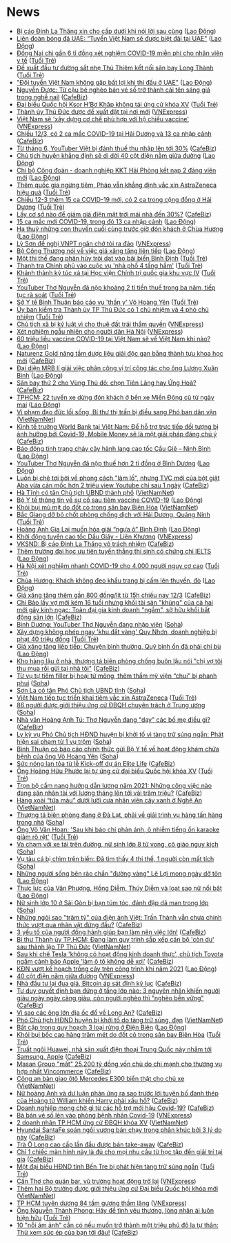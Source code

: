 # News

- [Bị cáo Đinh La Thăng xin cho cấp dưới khi nói lời sau cùng](https://laodong.vn/phap-luat/bi-cao-dinh-la-thang-xin-cho-cap-duoi-khi-noi-loi-sau-cung-888581.ldo) ([Lao Động](https://laodong.vn))
- [Liên đoàn bóng đá UAE: “Tuyển Việt Nam sẽ được biệt đãi tại UAE&quot;](https://laodong.vn/bong-da/lien-doan-bong-da-uae-tuyen-viet-nam-se-duoc-biet-dai-tai-uae-888568.ldo) ([Lao Động](https://laodong.vn))
- [Đồng Nai chi gần 6 tỉ đồng xét nghiệm COVID-19 miễn phí cho nhân viên y tế](https://tuoitre.vn/dong-nai-chi-gan-6-ti-dong-xet-nghiem-covid-19-mien-phi-cho-nhan-vien-y-te-20210312192044762.htm) ([Tuổi Trẻ](https://tuoitre.vn))
- [Đề xuất đầu tư đường sắt nhẹ Thủ Thiêm kết nối sân bay Long Thành](https://tuoitre.vn/de-xuat-dau-tu-duong-sat-nhe-thu-thiem-ket-noi-san-bay-long-thanh-20210312182015697.htm) ([Tuổi Trẻ](https://tuoitre.vn))
- [&quot;Đội tuyển Việt Nam không gặp bất lợi khi thi đấu ở UAE&quot;](https://laodong.vn/bong-da/doi-tuyen-viet-nam-khong-gap-bat-loi-khi-thi-dau-o-uae-888547.ldo) ([Lao Động](https://laodong.vn))
- [Nguyễn Được: Từ cậu bé nghèo bán vé số trở thành cái tên sáng giá trong nghề nail](https://cafebiz.vn/nguyen-duoc-tu-cau-be-ngheo-ban-ve-so-tro-thanh-cai-ten-sang-gia-trong-nghe-nail-20210310203621546.chn) ([CafeBiz](https://cafebiz.vn))
- [Đại biểu Quốc hội Ksor H’Bơ Khăp không tái ứng cử khóa XV](https://tuoitre.vn/dai-bieu-quoc-hoi-ksor-hbo-khap-khong-tai-ung-cu-khoa-xv-20210312185920187.htm) ([Tuổi Trẻ](https://tuoitre.vn))
- [Thành ủy Thủ Đức được đề xuất đặt tại nơi mới](https://vnexpress.net/thanh-uy-thu-duc-duoc-de-xuat-dat-tai-noi-moi-4247716.html) ([VNExpress](https://vnexpress.net))
- [Việt Nam sẽ 'xây dựng cơ chế phù hợp với hộ chiếu vaccine'](https://vnexpress.net/viet-nam-se-xay-dung-co-che-phu-hop-voi-ho-chieu-vaccine-4247741.html) ([VNExpress](https://vnexpress.net))
- [Chiều 12/3, có 2 ca mắc COVID-19 tại Hải Dương và 13 ca nhập cảnh](https://cafebiz.vn/chieu-12-3-co-2-ca-mac-covid-19-tai-hai-duong-va-13-ca-nhap-canh-2021031219113026.chn) ([CafeBiz](https://cafebiz.vn))
- [Từ tháng 6, YouTuber Việt bị đánh thuế thu nhập lên tới 30%](https://cafebiz.vn/tu-thang-6-youtuber-viet-bi-danh-thue-thu-nhap-len-toi-30-20210312173326321.chn) ([CafeBiz](https://cafebiz.vn))
- [Chủ tịch huyện khẳng định sẽ di dời 40 cột điện nằm giữa đường](https://laodong.vn/ban-doc/chu-tich-huyen-khang-dinh-se-di-doi-40-cot-dien-nam-giua-duong-888544.ldo) ([Lao Động](https://laodong.vn))
- [Chi bộ Công đoàn - doanh nghiệp KKT Hải Phòng kết nạp 2 đảng viên mới](https://laodong.vn/cong-doan/chi-bo-cong-doan-doanh-nghiep-kkt-hai-phong-ket-nap-2-dang-vien-moi-888469.ldo) ([Lao Động](https://laodong.vn))
- [Thêm quốc gia ngừng tiêm, Pháp vẫn khẳng định vắc xin AstraZeneca hiệu quả](https://tuoitre.vn/them-quoc-gia-ngung-tiem-phap-van-khang-dinh-vac-xin-astrazeneca-hieu-qua-20210312184053699.htm) ([Tuổi Trẻ](https://tuoitre.vn))
- [Chiều 12-3 thêm 15 ca COVID-19 mới, có 2 ca trong cộng đồng ở Hải Dương](https://tuoitre.vn/chieu-12-3-them-15-ca-covid-19-moi-co-2-ca-trong-cong-dong-o-hai-duong-20210312181203357.htm) ([Tuổi Trẻ](https://tuoitre.vn))
- [Lấy cơ sở nào để giảm giá điện mặt trời mái nhà đến 30%?](https://cafebiz.vn/lay-co-so-nao-de-giam-gia-dien-mat-troi-mai-nha-den-30-20210312173205187.chn) ([CafeBiz](https://cafebiz.vn))
- [15 ca mắc mới COVID-19, trong đó 13 ca nhập cảnh](https://laodong.vn/y-te/15-ca-mac-moi-covid-19-trong-do-13-ca-nhap-canh-888532.ldo) ([Lao Động](https://laodong.vn))
- [Hạ thuỷ những con thuyền cuối cùng trước giờ đón khách ở Chùa Hương](https://laodong.vn/photo/ha-thuy-nhung-con-thuyen-cuoi-cung-truoc-gio-don-khach-o-chua-huong-888519.ldo) ([Lao Động](https://laodong.vn))
- [Lý Sơn đề nghị VNPT ngăn chở tỏi ra đảo](https://vnexpress.net/ly-son-de-nghi-vnpt-ngan-cho-toi-ra-dao-4247714.html) ([VNExpress](https://vnexpress.net))
- [Bộ Công Thương nói về việc giá xăng tăng liên tiếp](https://laodong.vn/video-thoi-su/bo-cong-thuong-noi-ve-viec-gia-xang-tang-lien-tiep-888545.ldo) ([Lao Động](https://laodong.vn))
- [Một thi thể đang phân hủy trôi dạt vào bãi biển Bình Định](https://tuoitre.vn/mot-thi-the-dang-phan-huy-troi-dat-vao-bai-bien-binh-dinh-20210312183349176.htm) ([Tuổi Trẻ](https://tuoitre.vn))
- [Thanh tra Chính phủ vào cuộc vụ 'nhà phố 4 tầng hầm'](https://tuoitre.vn/thanh-tra-chinh-phu-vao-cuoc-vu-nha-pho-4-tang-ham-20210312181232841.htm) ([Tuổi Trẻ](https://tuoitre.vn))
- [Khánh thành ký túc xá tại Học viện Chính trị quốc gia khu vực IV](https://tuoitre.vn/khanh-thanh-ky-tuc-xa-tai-hoc-vien-chinh-tri-quoc-gia-khu-vuc-iv-20210312164729982.htm) ([Tuổi Trẻ](https://tuoitre.vn))
- [YouTuber Thơ Nguyễn đã nộp khoảng 2 tỉ tiền thuế trong ba năm, tiếp tục rà soát](https://tuoitre.vn/youtuber-tho-nguyen-da-nop-khoang-2-ti-tien-thue-trong-ba-nam-tiep-tuc-ra-soat-20210312174732772.htm) ([Tuổi Trẻ](https://tuoitre.vn))
- [Sở Y tế Bình Thuận báo cáo vụ 'thần y' Võ Hoàng Yên](https://tuoitre.vn/so-y-te-binh-thuan-bao-cao-vu-than-y-vo-hoang-yen-20210312174813708.htm) ([Tuổi Trẻ](https://tuoitre.vn))
- [Ủy ban kiểm tra Thành ủy TP Thủ Đức có 1 chủ nhiệm và 4 phó chủ nhiệm](https://tuoitre.vn/uy-ban-kiem-tra-thanh-uy-tp-thu-duc-co-1-chu-nhiem-va-4-pho-chu-nhiem-20210312174004692.htm) ([Tuổi Trẻ](https://tuoitre.vn))
- [Chủ tịch xã bị kỷ luật vì cho thuê đất trái thẩm quyền](https://vnexpress.net/chu-tich-xa-bi-ky-luat-vi-cho-thue-dat-trai-tham-quyen-4247708.html) ([VNExpress](https://vnexpress.net))
- [Xét nghiệm ngẫu nhiên cho người dân Hà Nội](https://vnexpress.net/xet-nghiem-ngau-nhien-cho-nguoi-dan-ha-noi-4247684.html) ([VNExpress](https://vnexpress.net))
- [60 triệu liều vaccine COVID-19 tại Việt Nam sẽ về Việt Nam khi nào?](https://laodong.vn/infographic/60-trieu-lieu-vaccine-covid-19-tai-viet-nam-se-ve-viet-nam-khi-nao-886851.ldo) ([Lao Động](https://laodong.vn))
- [Naturenz Gold nâng tầm dược liệu giải độc gan bằng thành tựu khoa học mới](https://cafebiz.vn/naturenz-gold-nang-tam-duoc-lieu-giai-doc-gan-bang-thanh-tuu-khoa-hoc-moi-20210312165103577.chn) ([CafeBiz](https://cafebiz.vn))
- [Đại diện MRB lí giải việc phân công vị trí công tác cho ông Lương Xuân Bình](https://laodong.vn/xa-hoi/dai-dien-mrb-li-giai-viec-phan-cong-vi-tri-cong-tac-cho-ong-luong-xuan-binh-888442.ldo) ([Lao Động](https://laodong.vn))
- [Sân bay thứ 2 cho Vùng Thủ đô: chọn Tiên Lãng hay Ứng Hoà?](https://cafebiz.vn/san-bay-thu-2-cho-vung-thu-do-chon-tien-lang-hay-ung-hoa-20210312172433827.chn) ([CafeBiz](https://cafebiz.vn))
- [TPHCM: 22 tuyến xe dừng đón khách ở bến xe Miền Đông cũ từ ngày mai](https://laodong.vn/xa-hoi/tphcm-22-tuyen-xe-dung-don-khach-o-ben-xe-mien-dong-cu-tu-ngay-mai-888489.ldo) ([Lao Động](https://laodong.vn))
- [Vi phạm đạo đức lối sống, Bí thư thị trấn bị điều sang Phó ban dân vận](http://vietnamnet.vn/vn/thoi-su/vi-pha-m-da-o-du-c-lo-i-so-ng-bi-thu-thi-tra-n-bi-die-u-sang-pho-ban-da-n-van-719236.html) ([VietNamNet](https://vietnamnet.vn))
- [Kinh tế trưởng World Bank tại Việt Nam: Để hỗ trợ trực tiếp đối tượng bị ảnh hưởng bởi Covid-19, Mobile Money sẽ là một giải pháp đáng chú ý](https://cafebiz.vn/kinh-te-truong-world-bank-tai-viet-nam-de-ho-tro-truc-tiep-doi-tuong-bi-anh-huong-boi-covid-19-mobile-money-se-la-mot-giai-phap-dang-chu-y-20210312170136905.chn) ([CafeBiz](https://cafebiz.vn))
- [Báo động tình trạng cháy cây hành lang cao tốc Cầu Giẽ – Ninh Bình](https://laodong.vn/video/bao-dong-tinh-trang-chay-cay-hanh-lang-cao-toc-cau-gie--ninh-binh-888344.ldo) ([Lao Động](https://laodong.vn))
- [YouTuber Thơ Nguyễn đã nộp thuế hơn 2 tỉ đồng ở Bình Dương](https://laodong.vn/kinh-te/youtuber-tho-nguyen-da-nop-thue-hon-2-ti-dong-o-binh-duong-888474.ldo) ([Lao Động](https://laodong.vn))
- [Luôn bị chê tơi bời về phong cách "làm lố", nhưng TVC mới của bột giặt Aba vừa cán mốc hơn 2 triệu view Youtube chỉ sau 1 ngày](https://cafebiz.vn/du-luon-bi-che-toi-boi-ve-phong-cach-quang-cao-lam-lo-va-le-the-tvc-moi-cua-bot-giat-aba-vua-can-moc-hon-2-trieu-view-youtube-chi-sau-1-ngay-20210312164013083.chn) ([CafeBiz](https://cafebiz.vn))
- [Hà Tĩnh có tân Chủ tịch UBND thành phố](http://vietnamnet.vn/vn/thoi-su/chinh-tri/ha-tinh-co-tan-chu-tich-ubnd-thanh-pho-719150.html) ([VietNamNet](https://vietnamnet.vn))
- [Bộ Y tế thông tin về sự cố sau tiêm vaccine COVID-19](https://laodong.vn/y-te/bo-y-te-thong-tin-ve-su-co-sau-tiem-vaccine-covid-19-888487.ldo) ([Lao Động](https://laodong.vn))
- [Khói bụi mù mịt do đốt cỏ trong sân bay Biên Hòa](http://vietnamnet.vn/vn/thoi-su/khoi-bui-mu-mit-do-dot-co-trong-san-bay-bien-hoa-719244.html) ([VietNamNet](https://vietnamnet.vn))
- [Bắc Giang dỡ bỏ chốt phòng chống dịch với Hải Dương, Quảng Ninh](https://tuoitre.vn/bac-giang-do-bo-chot-phong-chong-dich-voi-hai-duong-quang-ninh-20210312160918683.htm) ([Tuổi Trẻ](https://tuoitre.vn))
- [Hoàng Anh Gia Lai muốn hóa giải “ngựa ô” Bình Định](https://laodong.vn/video/hoang-anh-gia-lai-muon-hoa-giai-ngua-o-binh-dinh-888444.ldo) ([Lao Động](https://laodong.vn))
- [Khởi động tuyến cao tốc Dầu Giây - Liên Khương](https://vnexpress.net/khoi-dong-tuyen-cao-toc-dau-giay-lien-khuong-4247490.html) ([VNExpress](https://vnexpress.net))
- [VKSND: Bị cáo Đinh La Thăng vô trách nhiệm](https://cafebiz.vn/vksnd-bi-cao-dinh-la-thang-vo-trach-nhiem-20210312162052177.chn) ([CafeBiz](https://cafebiz.vn))
- [Thêm trường đại học ưu tiên tuyển thẳng thí sinh có chứng chỉ IELTS](https://laodong.vn/giao-duc/them-truong-dai-hoc-uu-tien-tuyen-thang-thi-sinh-co-chung-chi-ielts-888468.ldo) ([Lao Động](https://laodong.vn))
- [Hà Nội xét nghiệm nhanh COVID-19 cho 4.000 người nguy cơ cao](https://tuoitre.vn/ha-noi-xet-nghiem-nhanh-covid-19-cho-4-000-nguoi-nguy-co-cao-20210312155258496.htm) ([Tuổi Trẻ](https://tuoitre.vn))
- [Chùa Hương: Khách không đeo khẩu trang bị cấm lên thuyền, đò](https://laodong.vn/video/chua-huong-khach-khong-deo-khau-trang-bi-cam-len-thuyen-do-888445.ldo) ([Lao Động](https://laodong.vn))
- [Giá xăng tăng thêm gần 800 đồng/lít từ 15h chiều nay 12/3](https://cafebiz.vn/gia-xang-tang-them-gan-800-dong-lit-tu-15h-chieu-nay-12-3-20210312161213475.chn) ([CafeBiz](https://cafebiz.vn))
- [Chi Bảo lấy vợ mới kém 16 tuổi nhưng khối tài sản "khủng" của cả hai mới gây kinh ngạc: Toàn đại gia kinh doanh "ngầm", sở hữu khối bất động sản lớn](https://cafebiz.vn/chi-bao-lay-vo-moi-kem-16-tuoi-nhung-khoi-tai-san-khung-cua-ca-hai-moi-gay-kinh-ngac-toan-dai-gia-kinh-doanh-ngam-so-huu-khoi-bat-dong-san-lon-20210312161037536.chn) ([CafeBiz](https://cafebiz.vn))
- [Bình Dương: YouTuber Thơ Nguyễn đang nhập viện](https://soha.vn/binh-duong-youtuber-tho-nguyen-dang-nhap-vien-20210312161027704.htm) ([Soha](https://soha.vn))
- [Xây dựng không phép ngay 'khu đất vàng' Quy Nhơn, doanh nghiệp bị phạt 40 triệu đồng](https://tuoitre.vn/xay-dung-khong-phep-ngay-khu-dat-vang-quy-nhon-doanh-nghiep-bi-phat-40-trieu-dong-20210312135819036.htm) ([Tuổi Trẻ](https://tuoitre.vn))
- [Giá xăng tăng liêp tiếp: Chuyện bình thường, Quỹ bình ổn đã phải chi bù](https://laodong.vn/kinh-te/gia-xang-tang-liep-tiep-chuyen-binh-thuong-quy-binh-on-da-phai-chi-bu-888441.ldo) ([Lao Động](https://laodong.vn))
- [Kho hàng lậu ở nhà, thượng tá biên phòng chống buôn lậu nói "chị vợ tôi thu mua rồi gửi tại nhà tôi"](https://cafebiz.vn/kho-hang-lau-o-nha-thuong-ta-bien-phong-chong-buon-lau-noi-chi-vo-toi-thu-mua-roi-gui-tai-nha-toi-20210312160721916.chn) ([CafeBiz](https://cafebiz.vn))
- [Từ vụ tự tiêm filler bị hoại tử mông, thêm thẩm mỹ viện “chui” bị phanh phui](https://soha.vn/tu-vu-tu-tiem-filler-bi-hoai-tu-mong-them-tham-my-vien-chui-bi-phanh-phui-20210312155305188.htm) ([Soha](https://soha.vn))
- [Sơn La có tân Phó Chủ tịch UBND tỉnh](https://soha.vn/son-la-co-tan-pho-chu-tich-ubnd-tinh-20210312144634571.htm) ([Soha](https://soha.vn))
- [Việt Nam tiếp tục triển khai tiêm vắc xin AstraZeneca](https://tuoitre.vn/viet-nam-tiep-tuc-trien-khai-tiem-vac-xin-astrazeneca-20210312150551756.htm) ([Tuổi Trẻ](https://tuoitre.vn))
- [86 người được giới thiệu ứng cử ĐBQH chuyên trách ở Trung ương](https://soha.vn/86-nguoi-duoc-gioi-thieu-ung-cu-dbqh-chuyen-trach-o-trung-uong-20210312135831024.htm) ([Soha](https://soha.vn))
- [Nhà văn Hoàng Anh Tú: Thơ Nguyễn đang "dạy" các bố mẹ điều gì?](https://cafebiz.vn/nha-van-hoang-anh-tu-tho-nguyen-dang-day-cac-bo-me-dieu-gi-20210312153437264.chn) ([CafeBiz](https://cafebiz.vn))
- [Ly kỳ vụ Phó Chủ tịch HĐND huyện bị khởi tố vì tàng trữ súng ngắn: Phát hiện sai phạm từ 1 vụ trộm](https://soha.vn/ly-ky-vu-pho-chu-tich-hdnd-huyen-bi-khoi-to-vi-tang-tru-sung-ngan-phat-hien-sai-pham-tu-1-vu-trom-2021031215333342.htm) ([Soha](https://soha.vn))
- [Bình Thuận có báo cáo chính thức gửi Bộ Y tế về hoạt động khám chữa bệnh của ông Võ Hoàng Yên](https://soha.vn/binh-thuan-bao-cao-chinh-thuc-bo-y-te-ve-hoat-dong-kham-chua-benh-cua-ong-vo-hoang-yen-20210312152610898.htm) ([Soha](https://soha.vn))
- [Sức nóng lan tỏa từ lễ Kick-off dự án Elite Life](https://cafebiz.vn/suc-nong-lan-toa-tu-le-kick-off-du-an-elite-life-2021031215153088.chn) ([CafeBiz](https://cafebiz.vn))
- [Ông Hoàng Hữu Phước lại tự ứng cử đại biểu Quốc hội khóa XV](https://tuoitre.vn/ong-hoang-huu-phuoc-lai-tu-ung-cu-dai-bieu-quoc-hoi-khoa-xv-20210312125316304.htm) ([Tuổi Trẻ](https://tuoitre.vn))
- [Trọn bộ cẩm nang hướng dẫn lương năm 2021: Những công việc nào đang săn nhân tài với lương tháng lên tới vài trăm triệu?](https://cafebiz.vn/tron-bo-cam-nang-huong-dan-luong-nam-2021-nhung-cong-viec-nao-dang-san-nhan-tai-voi-luong-thang-len-toi-vai-tram-trieu-20210312112700902.chn) ([CafeBiz](https://cafebiz.vn))
- [Hàng xoài “tứa máu” dưới lưỡi cưa nhân viên cây xanh ở Nghệ An](http://vietnamnet.vn/vn/thoi-su/hang-xoai-tua-mau-duoi-luoi-cua-nhan-vien-cay-xanh-o-nghe-an-719143.html) ([VietNamNet](https://vietnamnet.vn))
- [Thượng tá biên phòng đang ở Đà Lạt, phải về giải trình vụ hàng tấn hàng trong nhà](https://soha.vn/thuong-ta-bien-phong-dang-o-da-lat-phai-ve-giai-trinh-vu-hang-tan-hang-trong-nha-20210312150309839.htm) ([Soha](https://soha.vn))
- [Ông Võ Văn Hoan: 'Sau khi báo chí phản ánh, ô nhiễm tiếng ồn karaoke giảm rõ rệt'](https://tuoitre.vn/ong-vo-van-hoan-sau-khi-bao-chi-phan-anh-o-nhiem-tieng-on-karaoke-giam-ro-ret-20210312140726598.htm) ([Tuổi Trẻ](https://tuoitre.vn))
- [Va chạm với xe tải trên đường, nữ sinh lớp 8 tử vong, cô giáo nguy kịch](https://soha.vn/va-cham-voi-xe-tai-tren-duong-nu-sinh-lop-8-tu-vong-co-giao-nguy-kich-20210312145018569.htm) ([Soha](https://soha.vn))
- [Vụ tàu cá bị chìm trên biển: Đã tìm thấy 4 thi thể, 1 người còn mất tích](https://soha.vn/vu-tau-ca-bi-chim-tren-bien-da-tim-thay-4-thi-the-1-nguoi-con-mat-tich-20210312141306196.htm) ([Soha](https://soha.vn))
- [Những người sống bên rào chắn &quot;đường vàng&quot; Lê Lợi mong ngày dỡ tôn](https://laodong.vn/video/nhung-nguoi-song-ben-rao-chan-duong-vang-le-loi-mong-ngay-do-ton-888122.ldo) ([Lao Động](https://laodong.vn))
- [Thực lực của Văn Phượng, Hồng Diễm, Thúy Diễm và loạt sao nữ nổi bật](https://laodong.vn/photo/thuc-luc-cua-van-phuong-hong-diem-thuy-diem-va-loat-sao-nu-noi-bat-888242.ldo) ([Lao Động](https://laodong.vn))
- [Nữ sinh lớp 10 ở Sài Gòn bị bạn túm tóc, đánh đập dã man trong lớp](https://soha.vn/nu-sinh-lop-10-o-sai-gon-bi-ban-tum-toc-danh-dap-da-man-trong-lop-2021031214220974.htm) ([Soha](https://soha.vn))
- [Những ngôi sao "trăm tỷ" của điện ảnh Việt: Trấn Thành vẫn chưa chính thức vượt qua nhân vật đứng đầu?](https://cafebiz.vn/nhung-ngoi-sao-tram-ty-cua-dien-anh-viet-tran-thanh-van-chua-chinh-thuc-vuot-qua-nhan-vat-dung-dau-20210312144841627.chn) ([CafeBiz](https://cafebiz.vn))
- [3 yếu tố của người đồng hành giúp bạn làm nên việc lớn!](https://cafebiz.vn/3-yeu-to-cua-nguoi-dong-hanh-giup-ban-lam-nen-viec-lon-20210312110442815.chn) ([CafeBiz](https://cafebiz.vn))
- [Bí thư Thành ủy TP.HCM: Đang làm quy trình sắp xếp cán bộ 'còn dư' sau thành lập TP Thủ Đức](http://vietnamnet.vn/vn/thoi-su/bi-thu-thanh-uy-tp-hcm-dang-lam-quy-trinh-sap-xep-can-bo-con-du-sau-thanh-lap-tp-thu-duc-719136.html) ([VietNamNet](https://vietnamnet.vn))
- [Sau khi chê Tesla 'không có hoạt động kinh doanh thực', chủ tịch Toyota ngầm cảnh báo Apple 'làm ô tô không dễ xơi'](https://cafebiz.vn/sau-khi-che-tesla-khong-co-hoat-dong-kinh-doanh-thuc-chu-tich-toyota-ngam-canh-bao-apple-lam-o-to-khong-de-xoi-20210312143248845.chn) ([CafeBiz](https://cafebiz.vn))
- [KĐN vượt kế hoạch trồng cây trên công trình khí năm 2021](https://laodong.vn/thong-tin-doanh-nghiep/kdn-vuot-ke-hoach-trong-cay-tren-cong-trinh-khi-nam-2021-888240.ldo) ([Lao Động](https://laodong.vn))
- [40 cột điện nằm giữa đường](https://vnexpress.net/40-cot-dien-nam-giua-duong-4247498.html) ([VNExpress](https://vnexpress.net))
- [Nhà đầu tư lại đua giá, Bitcoin áp sát đỉnh kỷ lục](https://cafebiz.vn/nha-dau-tu-lai-dua-gia-bitcoin-ap-sat-dinh-ky-luc-2021031214172268.chn) ([CafeBiz](https://cafebiz.vn))
- [Tư duy quyết định bạn đứng ở tầng lớp nào: 3 nguyên nhân khiến người giàu ngày ngày càng giàu, còn người nghèo thì "nghèo bền vững"](https://cafebiz.vn/tu-duy-quyet-dinh-ban-dung-o-tang-lop-nao-3-nguyen-nhan-khien-nguoi-giau-ngay-ngay-cang-giau-con-nguoi-ngheo-thi-ngheo-ben-vung-20210311115617538.chn) ([CafeBiz](https://cafebiz.vn))
- [Vì sao các ông lớn địa ốc đổ về Long An?](https://cafebiz.vn/vi-sao-cac-ong-lon-dia-oc-do-ve-long-an-20210312141028392.chn) ([CafeBiz](https://cafebiz.vn))
- [Phó Chủ tịch HĐND huyện bị khởi tố do tàng trữ súng, đạn](http://vietnamnet.vn/vn/thoi-su/pho-chu-tich-hdnd-huyen-bi-khoi-to-do-tang-tru-sung-dan-719151.html) ([VietNamNet](https://vietnamnet.vn))
- [Bất cập trong quy hoạch 3 loại rừng ở Điện Biên](https://laodong.vn/video/bat-cap-trong-quy-hoach-3-loai-rung-o-dien-bien-888005.ldo) ([Lao Động](https://laodong.vn))
- [Khói bụi bốc cao hàng trăm mét do đốt cỏ trong sân bay Biên Hòa](https://tuoitre.vn/khoi-bui-boc-cao-hang-tram-met-do-dot-co-trong-san-bay-bien-hoa-20210312134357491.htm) ([Tuổi Trẻ](https://tuoitre.vn))
- [Truất ngôi Huawei, nhà sản xuất điện thoại Trung Quốc này nhắm tới Samsung, Apple](https://cafebiz.vn/truat-ngoi-huawei-nha-san-xuat-dien-thoai-trung-quoc-nay-nham-toi-samsung-apple-20210312135738493.chn) ([CafeBiz](https://cafebiz.vn))
- [Masan Group "mất" 25.200 tỷ đồng vốn chủ do chi mạnh cho thương vụ hợp nhất Vincommerce](https://cafebiz.vn/masan-group-mat-25200-ty-dong-von-chu-do-chi-manh-cho-thuong-vu-hop-nhat-vincommerce-20210312135509996.chn) ([CafeBiz](https://cafebiz.vn))
- [Công an bàn giao ôtô Mercedes E300 biển thật cho chủ xe](http://vietnamnet.vn/vn/thoi-su/cong-an-ban-giao-oto-mercedes-e300-bien-that-cho-chu-xe-719146.html) ([VietNamNet](https://vietnamnet.vn))
- [Nữ hoàng Anh và dư luận phản ứng ra sao trước lời tuyên bố đanh thép của Hoàng tử William khiến Harry phải xấu hổ?](https://cafebiz.vn/nu-hoang-anh-va-du-luan-phan-ung-ra-sao-truoc-loi-tuyen-bo-danh-thep-cua-hoang-tu-william-khien-harry-phai-xau-ho-20210312134732875.chn) ([CafeBiz](https://cafebiz.vn))
- [Doanh nghiệp mong chờ gì từ các hỗ trợ mới hậu Covid-19?](https://cafebiz.vn/doanh-nghiep-mong-cho-gi-tu-cac-ho-tro-moi-hau-covid-19-20210312134547633.chn) ([CafeBiz](https://cafebiz.vn))
- [Bà bán vé số lẻn vào phòng bệnh nhân Covid-19](https://vnexpress.net/ba-ban-ve-so-len-vao-phong-benh-nhan-covid-19-4247528.html) ([VNExpress](https://vnexpress.net))
- [2 doanh nhân TP.HCM ứng cử ĐBQH khóa XV](http://vietnamnet.vn/vn/thoi-su/2-doanh-nhan-tp-hcm-ung-cu-dbqh-khoa-xv-719172.html) ([VietNamNet](https://vietnamnet.vn))
- [Hyundai SantaFe soán ngôi vương bán chạy trong phân khúc bởi 3 lý do này](https://cafebiz.vn/hyundai-santafe-soan-ngoi-vuong-ban-chay-trong-phan-khuc-boi-3-ly-do-nay-20210312123544399.chn) ([CafeBiz](https://cafebiz.vn))
- [Trà Ô Long cao cấp lần đầu được bán take-away](https://cafebiz.vn/tra-o-long-cao-cap-lan-dau-duoc-ban-take-away-20210312120823654.chn) ([CafeBiz](https://cafebiz.vn))
- [Chỉ 1 chiếc màn hình này là đủ cho mọi nhu cầu từ học tập đến giải trí tại gia](https://cafebiz.vn/chi-1-chiec-man-hinh-nay-la-du-cho-moi-nhu-cau-tu-hoc-tap-den-giai-tri-tai-gia-20210312105055392.chn) ([CafeBiz](https://cafebiz.vn))
- [Một đại biểu HĐND tỉnh Bến Tre bị phát hiện tàng trữ súng ngắn](https://tuoitre.vn/mot-dai-bieu-hdnd-tinh-ben-tre-bi-phat-hien-tang-tru-sung-ngan-20210312121545323.htm) ([Tuổi Trẻ](https://tuoitre.vn))
- [Cần Thơ cho quán bar, vũ trường hoạt động trở lại](https://vnexpress.net/can-tho-cho-quan-bar-vu-truong-hoat-dong-tro-lai-4247522.html) ([VNExpress](https://vnexpress.net))
- [Thêm hai Bộ trưởng được giới thiệu ứng cử Đại biểu Quốc hội khóa mới](http://vietnamnet.vn/vn/thoi-su/quoc-hoi/them-hai-bo-truong-duoc-gioi-thieu-ung-cu-dai-bieu-quoc-hoi-khoa-moi-719133.html) ([VietNamNet](https://vietnamnet.vn))
- [TP HCM tuyên dương 84 tấm gương thầm lặng](https://vnexpress.net/tp-hcm-tuyen-duong-84-tam-guong-tham-lang-4247521.html) ([VNExpress](https://vnexpress.net))
- [Ông Nguyễn Thành Phong: Hãy để tình yêu thương, lòng nhân ái luôn hiện hữu](https://tuoitre.vn/ong-nguyen-thanh-phong-hay-de-tinh-yeu-thuong-long-nhan-ai-luon-hien-huu-20210312122151126.htm) ([Tuổi Trẻ](https://tuoitre.vn))
- [10 "nỗi ám ảnh" cần có nếu muốn trở thành một triệu phú đô la tự thân: Thử xem sức ép của bạn tới đâu!](https://cafebiz.vn/10-noi-am-anh-can-co-neu-muon-tro-thanh-mot-trieu-phu-do-la-tu-than-thu-xem-suc-ep-cua-ban-toi-dau-2021031015533084.chn) ([CafeBiz](https://cafebiz.vn))

